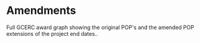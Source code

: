# Amendments
Full GCERC award graph showing the original POP's and the amended POP extensions of the project end dates..
